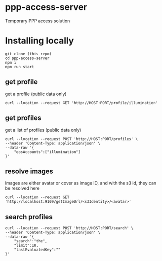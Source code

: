# ppp-access-server
Temporary PPP access solution

# Installing locally

```
git clone (this repo)
cd ppp-access-server
npm i
npm run start
```

## get profile

get a profile (public data only)

```
curl --location --request GET 'http://HOST:PORT/profile/illumination'
```

## get profiles

get a list of profiles (public data only)

```
curl --location --request POST 'http://HOST:PORT/profiles' \
--header 'Content-Type: application/json' \
--data-raw '{
    "eosAccounts":["illumination"]
}'
```

## resolve images

Images are either avatar or cover as image ID, and with the s3 id, they can be resolved here

```
curl --location --request GET 'http://localhost:9109/getImageUrl/<s3Identity>/<avatar>'
```

## search profiles
```
curl --location --request POST 'http://HOST:PORT/search' \
--header 'Content-Type: application/json' \
--data-raw '{
    "search":"the", 
    "limit":10, 
    "lastEvaluatedKey":""
}'
```
